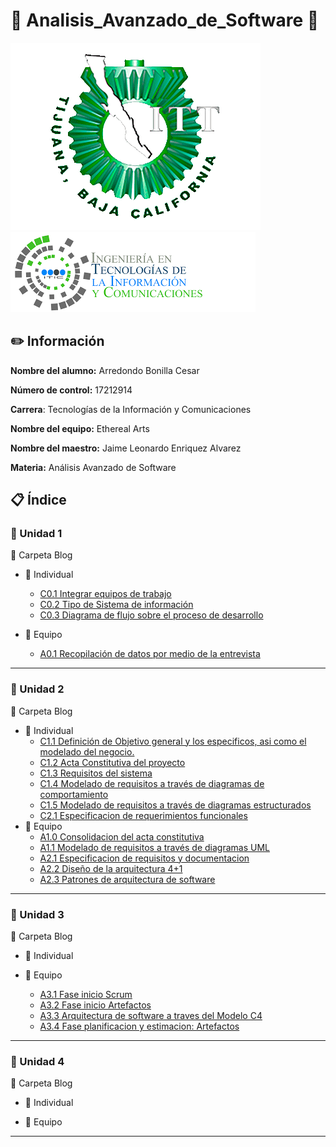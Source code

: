 # :floppy_disk: Analisis_Avanzado_de_Software :floppy_disk:

![LogoEsc](https://github.com/CesarArred/Analisis_Avanzado_de_Software/blob/main/img/logoITT.jpg)
![LogoCarrera](https://github.com/CesarArred/Analisis_Avanzado_de_Software/blob/main/img/logoTIC.png)

## :pencil2: Información

**Nombre del alumno:** Arredondo Bonilla Cesar

**Número de control:** 17212914

**Carrera**: Tecnologías de la Información y Comunicaciones

**Nombre del equipo:** Ethereal Arts

**Nombre del maestro:** Jaime Leonardo Enriquez Alvarez

**Materia:** Análisis Avanzado de Software

## :clipboard: Índice

### :pushpin: Unidad 1

:open_file_folder: Carpeta Blog

* :bust_in_silhouette: Individual
  +  [C0.1 Integrar equipos de trabajo](https://github.com/CesarArred/Analisis_Avanzado_de_Software/blob/main/blog/C0.1_Integrar%20equipos%20de%20trabajo_ArredondoBonillaCesar.md)
  +  [C0.2 Tipo de Sistema de información](https://github.com/CesarArred/Analisis_Avanzado_de_Software/blob/main/blog/C0.2_Tipo%20de%20Sistema%20de%20Informacion_ArredondoBonillaCesar.md)
  + [C0.3 Diagrama de flujo sobre el proceso de desarrollo](https://github.com/CesarArred/Analisis_Avanzado_de_Software/blob/main/blog/C0.3_Diagrama%20de%20flujo%20sobre%20el%20proceso%20de%20desarrollo_ArredondoBonillaCesar.md)
  
* :busts_in_silhouette: Equipo
  + [A0.1 Recopilación de datos por medio de la entrevista](https://github.com/CesarArred/Analisis_Avanzado_de_Software/blob/main/blog/A0.1_Data%20collection%20through%20the%20interview_ArredondoBonillaCesar.md)

---
### :pushpin: Unidad 2

:open_file_folder: Carpeta Blog


* :bust_in_silhouette: Individual
  + [C1.1 Definición de Objetivo general y los especificos, asi como el modelado del negocio.](https://github.com/CesarArred/Analisis_Avanzado_de_Software/blob/main/blog/C1.1_Definicion%20objetivos%20generales,%20especificos%20asi%20como%20el%20modelo%20de%20negocios_ArredondoBonillaCesar.md)
  + [C1.2 Acta Constitutiva del proyecto](https://github.com/CesarArred/Analisis_Avanzado_de_Software/blob/main/blog/C1.2_Acta%20Constitutiva%20del%20Proyecto_Arredondo%20Bonilla%20Cesar.md)
  + [C1.3 Requisitos del sistema](https://github.com/CesarArred/Analisis_Avanzado_de_Software/blob/main/blog/C1.3_Requsistos%20del%20sistema_Arredondo%20Bonilla%20Cesar.md)
  + [C1.4 Modelado de requisitos a través de diagramas de comportamiento](https://github.com/CesarArred/Analisis_Avanzado_de_Software/blob/main/blog/C1.4_Modelado%20de%20requisitos%20a%20traves%20de%20diagramas%20de%20comportamiento_Arredondo%20Bonilla%20Cesar.md)
  + [C1.5  Modelado de requisitos a través de diagramas estructurados](https://github.com/CesarArred/Analisis_Avanzado_de_Software/blob/main/blog/C1.5_UML_Estado_componentes_distribucion_Arredondo%20Bonilla%20Cesar.md)
  + [C2.1 Especificacion de requerimientos funcionales](https://github.com/CesarArred/Analisis_Avanzado_de_Software/blob/main/blog/C2.1_Especificacion%20de%20Requerimientos%20Funcionales_ArredondoBonillaCesar.md)
* :busts_in_silhouette: Equipo
  + [A1.0 Consolidacion del acta constitutiva](https://github.com/CesarArred/Analisis_Avanzado_de_Software/blob/main/blog/A1.0_Consolidation%20of%20the%20constitutive%20act_Arredondo%20Bonilla%20Cesar.md)
  + [A1.1 Modelado de requisitos a través de diagramas UML](https://github.com/CesarArred/Analisis_Avanzado_de_Software/blob/main/blog/A1.1_UML_Requirements_Modeling_Arredondo%20Bonilla%20Cesar.md)
  + [A2.1 Especificacion de requisitos y documentacion](https://github.com/CesarArred/Analisis_Avanzado_de_Software/blob/main/blog/A2.1_ArredondoCesar_EtherealArts.md)
  + [A2.2  Diseño de la arquitectura 4+1
](https://github.com/CesarArred/Analisis_Avanzado_de_Software/blob/main/blog/A2.2_4%2B1%20Design%20Architecture_Arredondo%20Bonilla%20Cesar.md)
  + [A2.3 Patrones de arquitectura de software](https://github.com/CesarArred/Analisis_Avanzado_de_Software/blob/main/blog/A2.3_Arredondo%20Bonilla%20Cesar_Ethereal%20Arts.md) 
---
### :pushpin: Unidad 3

:open_file_folder: Carpeta Blog


* :bust_in_silhouette: Individual


* :busts_in_silhouette: Equipo
  + [A3.1 Fase inicio Scrum](https://github.com/CesarArred/Analisis_Avanzado_de_Software/blob/main/blog/A3.1_ScrumFirstPhase_Arredondo%20Bonilla%20Cesar.md)
  + [A3.2 Fase inicio Artefactos](https://github.com/CesarArred/Analisis_Avanzado_de_Software/blob/main/blog/A3.2_Initial_Phase_Artifacts_Arredondo%20Bonilla%20Cesar.md)
  + [A3.3 Arquitectura de software a traves del Modelo C4](https://github.com/CesarArred/Analisis_Avanzado_de_Software/blob/main/blog/A3.3_Software%20architecture%20through%20the%20C4%20Model_Arredondo%20Bonilla%20Cesar.md)
  + [A3.4  Fase planificacion y estimacion: Artefactos](https://github.com/CesarArred/Analisis_Avanzado_de_Software/blob/main/blog/A3.4_Planning_and_estimation_phase_Artifacts_ArredondoBonillaCesar.md)
---
### :pushpin: Unidad 4

:open_file_folder: Carpeta Blog


* :bust_in_silhouette: Individual


* :busts_in_silhouette: Equipo

---

